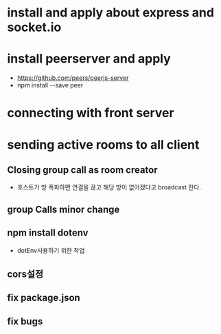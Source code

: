 # install and apply about express and socket.io

# install peerserver and apply

- https://github.com/peers/peerjs-server
- npm install --save peer

# connecting with front server

# sending active rooms to all client

## Closing group call as room creator

- 호스트가 방 폭파하면 연결을 끊고 해당 방이 없어졌다고 broadcast 한다.

## group Calls minor change

## npm install dotenv

- dotEnv사용하기 위한 작업

## cors설정

## fix package.json

## fix bugs
